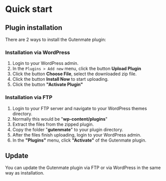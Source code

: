 # Quick start

## Plugin installation

There are 2 ways to install the Gutenmate plugin:

### Installation via WordPress

1. Login to your WordPress admin.
2. In the `Plugins > Add new` menu, click the button **Upload Plugin**
3. Click the button **Choose File**, select the downloaded zip file.
4. Click the button **Install Now** to start uploading.
5. Click the button **"Activate Plugin"**

### Installation via FTP

1. Login to your FTP server and navigate to your WordPress themes directory.
2. Normally this would be "**wp-content/plugins**"
3. Extract the files from the zipped plugin.
4. Copy the folder "**gutenmate**" to your plugin directory.
5. After the files finish uploading, login to your WordPress admin.
6. In the **"Plugins"** menu, click **"Activate"** of the Gutenmate plugin.

## Update

You can update the Gutenmate plugin via FTP or via WordPress in the same way as installation.
